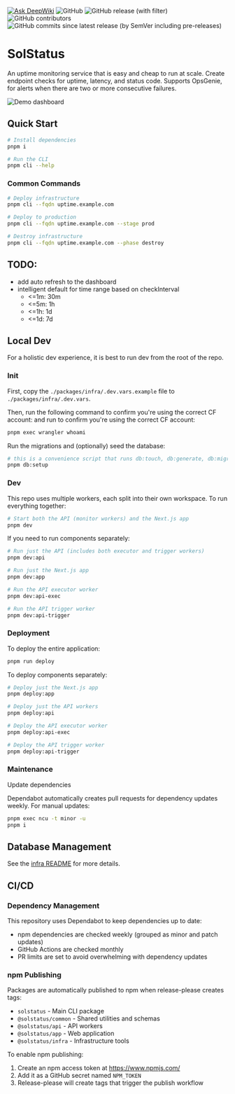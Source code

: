 [![Ask DeepWiki](https://deepwiki.com/badge.svg)](https://deepwiki.com/unibeck/solstatus)
![GitHub](https://img.shields.io/github/license/unibeck/solstatus)
![GitHub release (with filter)](https://img.shields.io/github/v/release/unibeck/solstatus)
![GitHub contributors](https://img.shields.io/github/contributors/unibeck/solstatus)
![GitHub commits since latest release (by SemVer including pre-releases)](https://img.shields.io/github/commits-since/unibeck/solstatus/latest)

# SolStatus

An uptime monitoring service that is easy and cheap to run at scale. Create endpoint checks for uptime, latency, and status code. Supports OpsGenie, for alerts when there are two or more consecutive failures.

![Demo dashboard](./docs/dashboard-demo.gif)

## Quick Start

```bash
# Install dependencies
pnpm i

# Run the CLI
pnpm cli --help
```

### Common Commands

```bash
# Deploy infrastructure
pnpm cli --fqdn uptime.example.com

# Deploy to production
pnpm cli --fqdn uptime.example.com --stage prod

# Destroy infrastructure
pnpm cli --fqdn uptime.example.com --phase destroy
```

## TODO:
- add auto refresh to the dashboard
- intelligent default for time range based on checkInterval
    - <=1m: 30m
    - <=5m: 1h
    - <=1h: 1d
    - <=1d: 7d

## Local Dev

For a holistic dev experience, it is best to run dev from the root of the repo.

### Init

First, copy the `./packages/infra/.dev.vars.example` file to `./packages/infra/.dev.vars`.

Then, run the following command to confirm you're using the correct CF account:
and run to confirm you're using the correct CF account:
```sh
pnpm exec wrangler whoami
```

Run the migrations and (optionally) seed the database:
```sh
# this is a convenience script that runs db:touch, db:generate, db:migrate, and db:seed
pnpm db:setup
```

### Dev
This repo uses multiple workers, each split into their own workspace. To run everything together:

```sh
# Start both the API (monitor workers) and the Next.js app
pnpm dev
```

If you need to run components separately:

```sh
# Run just the API (includes both executor and trigger workers)
pnpm dev:api

# Run just the Next.js app
pnpm dev:app

# Run the API executor worker
pnpm dev:api-exec

# Run the API trigger worker
pnpm dev:api-trigger
```

### Deployment

To deploy the entire application:
```sh
pnpm run deploy
```

To deploy components separately:
```sh
# Deploy just the Next.js app
pnpm deploy:app

# Deploy just the API workers
pnpm deploy:api

# Deploy the API executor worker
pnpm deploy:api-exec

# Deploy the API trigger worker
pnpm deploy:api-trigger
```

### Maintenance
Update dependencies

Dependabot automatically creates pull requests for dependency updates weekly. For manual updates:
```sh
pnpm exec ncu -t minor -u
pnpm i
```

## Database Management

See the [infra README](./packages/infra/README.md#database-management) for more details.

## CI/CD

### Dependency Management
This repository uses Dependabot to keep dependencies up to date:
- npm dependencies are checked weekly (grouped as minor and patch updates)
- GitHub Actions are checked monthly
- PR limits are set to avoid overwhelming with dependency updates

### npm Publishing
Packages are automatically published to npm when release-please creates tags:
- `solstatus` - Main CLI package
- `@solstatus/common` - Shared utilities and schemas
- `@solstatus/api` - API workers
- `@solstatus/app` - Web application
- `@solstatus/infra` - Infrastructure tools

To enable npm publishing:
1. Create an npm access token at https://www.npmjs.com/
2. Add it as a GitHub secret named `NPM_TOKEN`
3. Release-please will create tags that trigger the publish workflow
